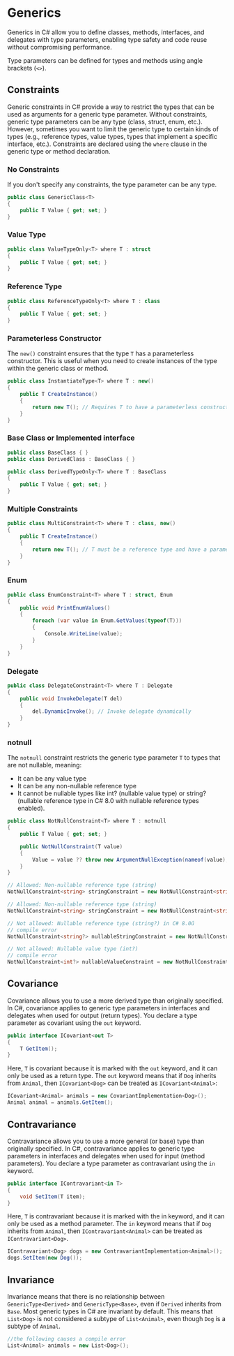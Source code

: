 # Generics

Generics in C# allow you to define classes, methods, interfaces, and delegates with type parameters, enabling type safety and code reuse without compromising performance.

Type parameters can be defined for types and methods using angle brackets (`<>`).

## Constraints

Generic constraints in C# provide a way to restrict the types that can be used as arguments for a generic type parameter. Without constraints, generic type parameters can be any type (class, struct, enum, etc.). However, sometimes you want to limit the generic type to certain kinds of types (e.g., reference types, value types, types that implement a specific interface, etc.). Constraints are declared using the `where` clause in the generic type or method declaration.

### No Constraints

If you don't specify any constraints, the type parameter can be any type.

```csharp
public class GenericClass<T>
{
    public T Value { get; set; }
}
```

### Value Type

```csharp
public class ValueTypeOnly<T> where T : struct
{
    public T Value { get; set; }
}
```

### Reference Type

```csharp
public class ReferenceTypeOnly<T> where T : class
{
    public T Value { get; set; }
}
```

### Parameterless Constructor

The `new()` constraint ensures that the type `T` has a parameterless constructor. This is useful when you need to create instances of the type within the generic class or method.

```csharp
public class InstantiateType<T> where T : new()
{
    public T CreateInstance()
    {
        return new T(); // Requires T to have a parameterless constructor
    }
}
```

### Base Class or Implemented interface

```csharp
public class BaseClass { }
public class DerivedClass : BaseClass { }

public class DerivedTypeOnly<T> where T : BaseClass
{
    public T Value { get; set; }
}
```

### Multiple Constraints

```csharp
public class MultiConstraint<T> where T : class, new()
{
    public T CreateInstance()
    {
        return new T(); // T must be a reference type and have a parameterless constructor
    }
}
```

### Enum

```csharp
public class EnumConstraint<T> where T : struct, Enum
{
    public void PrintEnumValues()
    {
        foreach (var value in Enum.GetValues(typeof(T)))
        {
            Console.WriteLine(value);
        }
    }
}
```

### Delegate

```csharp
public class DelegateConstraint<T> where T : Delegate
{
    public void InvokeDelegate(T del)
    {
        del.DynamicInvoke(); // Invoke delegate dynamically
    }
}
```

### notnull

The `notnull` constraint restricts the generic type parameter `T` to types that are not nullable, meaning:

* It can be any value type
* It can be any non-nullable reference type
* It cannot be nullable types like int? (nullable value type) or string? (nullable reference type in C# 8.0 with nullable reference types enabled).

```csharp
public class NotNullConstraint<T> where T : notnull
{
    public T Value { get; set; }

    public NotNullConstraint(T value)
    {
        Value = value ?? throw new ArgumentNullException(nameof(value), "Value cannot be null");
    }
}

// Allowed: Non-nullable reference type (string)
NotNullConstraint<string> stringConstraint = new NotNullConstraint<string>("Hello");

// Allowed: Non-nullable reference type (string)
NotNullConstraint<string> stringConstraint = new NotNullConstraint<string>("Hello");

// Not allowed: Nullable reference type (string?) in C# 8.0ű
// compile error
NotNullConstraint<string?> nullableStringConstraint = new NotNullConstraint<string?>(null);

// Not allowed: Nullable value type (int?)
// compile error
NotNullConstraint<int?> nullableValueConstraint = new NotNullConstraint<int?>(null);
```

## Covariance

Covariance allows you to use a more derived type than originally specified. In C#, covariance applies to generic type parameters in interfaces and delegates when used for output (return types). You declare a type parameter as covariant using the `out` keyword.

```csharp
public interface ICovariant<out T>
{
    T GetItem();
}
```

Here, `T` is covariant because it is marked with the `out` keyword, and it can only be used as a return type. The `out` keyword means that if `Dog` inherits from `Animal`, then `ICovariant<Dog>` can be treated as `ICovariant<Animal>`:

```csharp
ICovariant<Animal> animals = new CovariantImplementation<Dog>();
Animal animal = animals.GetItem();
```

## Contravariance

Contravariance allows you to use a more general (or base) type than originally specified. In C#, contravariance applies to generic type parameters in interfaces and delegates when used for input (method parameters). You declare a type parameter as contravariant using the `in` keyword.

```csharp
public interface IContravariant<in T>
{
    void SetItem(T item);
}
```

Here, `T` is contravariant because it is marked with the in keyword, and it can only be used as a method parameter. The `in` keyword means that if `Dog` inherits from `Animal`, then `IContravariant<Animal>` can be treated as `IContravariant<Dog>`.

```csharp
IContravariant<Dog> dogs = new ContravariantImplementation<Animal>();
dogs.SetItem(new Dog());
```

## Invariance

Invariance means that there is no relationship between `GenericType<Derived>` and `GenericType<Base>`, even if `Derived` inherits from `Base`. Most generic types in C# are invariant by default. This means that `List<Dog>` is not considered a subtype of `List<Animal>`, even though `Dog` is a subtype of `Animal`.

```csharp
//the following causes a compile error
List<Animal> animals = new List<Dog>();
```
